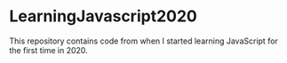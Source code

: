 # LearningJavascript2020
This repository contains code from when I started learning JavaScript for the first time in 2020.
